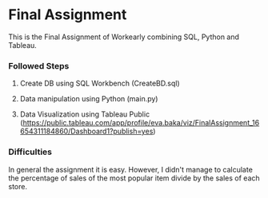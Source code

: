# Final Assignment

This is the Final Assignment of Workearly combining SQL, Python and Tableau.

### Followed Steps 
1. Create DB using SQL Workbench (CreateBD.sql)

2. Data manipulation using Python (main.py)

3. Data Visualization using Tableau Public
  (https://public.tableau.com/app/profile/eva.baka/viz/FinalAssignment_16654311184860/Dashboard1?publish=yes)

### Difficulties

In general the assignment it is easy. However, I didn't manage to calculate the percentage of sales of the most popular item divide by the sales of each store. 
  
